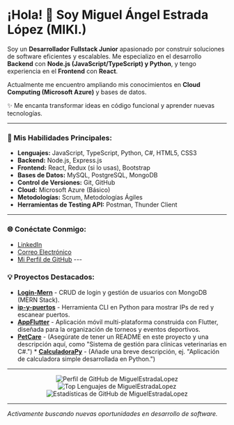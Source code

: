 # ¡Hola! 👋 Soy Miguel Ángel Estrada López (MIKI.)

Soy un **Desarrollador Fullstack Junior** apasionado por construir soluciones de software eficientes y escalables. Me especializo en el desarrollo **Backend** con **Node.js (JavaScript/TypeScript) y Python**, y tengo experiencia en el **Frontend** con **React**.

Actualmente me encuentro ampliando mis conocimientos en **Cloud Computing (Microsoft Azure)** y bases de datos.

✨ Me encanta transformar ideas en código funcional y aprender nuevas tecnologías.

---

### 🚀 Mis Habilidades Principales:

* **Lenguajes:** JavaScript, TypeScript, Python, C#, HTML5, CSS3
* **Backend:** Node.js, Express.js
* **Frontend:** React, Redux (si lo usas), Bootstrap
* **Bases de Datos:** MySQL, PostgreSQL, MongoDB
* **Control de Versiones:** Git, GitHub
* **Cloud:** Microsoft Azure (Básico)
* **Metodologías:** Scrum, Metodologías Ágiles
* **Herramientas de Testing API:** Postman, Thunder Client

---

### 🌐 Conéctate Conmigo:

* [LinkedIn](https://www.linkedin.com/in/miguel-%C3%A1ngel-estrada-l%C3%B3pez-721213224/)
* [Correo Electrónico](mailto:maestralopez766@gmail.com)
* [Mi Perfil de GitHub](https://github.com/MiguelEstradaLopez/) ---

### 💡 Proyectos Destacados:

* **[Login-Mern](https://github.com/MIKI0w0/Login-Mern)** - CRUD de login y gestión de usuarios con MongoDB (MERN Stack).
* **[ip-y-puertos](https://github.com/MIKI0w0/ip-y-puertos)** - Herramienta CLI en Python para mostrar IPs de red y escanear puertos.
* **[AppFlutter](https://github.com/MIKI0w0/AppFlutter)** - Aplicación móvil multi-plataforma construida con Flutter, diseñada para la organización de torneos y eventos deportivos.
* **[PetCare](https://github.com/MiguelEstradaLopez/PetCare)** - (Asegúrate de tener un README en este proyecto y una descripción aquí, como "Sistema de gestión para clínicas veterinarias en C#.") * **[CalculadoraPy](https://github.com/MIKI0w0/CalculadoraPy)** - (Añade una breve descripción, ej. "Aplicación de calculadora simple desarrollada en Python.")

---

<p align="center">
    <img src="https://komarev.com/ghpvc/?username=MiguelEstradaLopez&style=for-the-badge&color=blue" alt="Perfil de GitHub de MiguelEstradaLopez" />
    <br> <img src="https://github-readme-stats.vercel.app/api/top-langs/?username=MiguelEstradaLopez&layout=compact&hide_title=true&theme=vue&hide=html,css,shell" alt="Top Lenguajes de MiguelEstradaLopez" />
    <img src="https://github-readme-stats.vercel.app/api?username=MiguelEstradaLopez&show_icons=true&theme=vue&hide_title=true&include_all_commits=true" alt="Estadísticas de GitHub de MiguelEstradaLopez" />
</p>

---

_Activamente buscando nuevas oportunidades en desarrollo de software._
